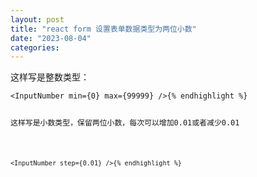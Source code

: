 ```yaml
---
layout: post
title: "react form 设置表单数据类型为两位小数"
date: "2023-08-04"
categories: 
---
```

<p>这样写是整数类型：</p>

<pre>
<code>&lt;InputNumber min={0} max={99999} /&gt;{% endhighlight %}

<p>这样写是小数类型，保留两位小数，每次可以增加0.01或者减少0.01</p>

<pre>
<code>&lt;InputNumber step={0.01} /&gt;{% endhighlight %}

